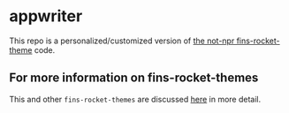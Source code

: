 # appwriter

This repo is a personalized/customized version of [the not-npr fins-rocket-theme](https://github.com/petecarapetyan/fins-rocket-themes/blob/main/not-npr/src/docs/) code.

## For more information on fins-rocket-themes

This and other `fins-rocket-themes` are discussed [here](https://webappwriter.com/rocket-themes/) in more detail.
